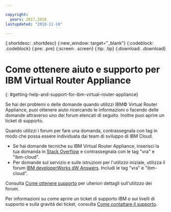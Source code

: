 ```yaml
---

copyright:
  years: 2017,2018
lastupdated: "2018-11-10"

---
```


{:shortdesc: .shortdesc}
{:new_window: target="_blank"}
{:codeblock: .codeblock}
{:pre: .pre}
{:screen: .screen}
{:tip: .tip}
{:download: .download}

# Come ottenere aiuto e supporto per IBM Virtual Router Appliance
{: #getting-help-and-support-for-ibm-virtual-router-appliance}

Se hai dei problemi o delle domande quando utilizzi IBM© Virtual Router Appliance, puoi ottenere aiuto ricercando le informazioni o facendo delle domande attraverso uno dei forum elencati di seguito. Inoltre puoi aprire un ticket di supporto.

Quando utilizzi i forum per fare una domanda, contrassegnala con tag in modo che possa essere individuata dai team di sviluppo di IBM Cloud.

* Se hai domande tecniche su IBM Virtual Router Appliance, inserisci la tua domanda in [Stack Overflow](https://stackoverflow.com/search?q=vra+ibm-cloud) e contrassegnala con le tag "vra" e "ibm-cloud".
* Per domande sul servizio e sulle istruzioni per l'utilizzo iniziale, utilizza il forum [IBM
developerWorks dW Answers](https://developer.ibm.com/answers/topics/vra.html?smartspace=ibm-cloud). Includi le tag "vra" e "ibm-cloud".

Consulta [Come ottenere supporto](/docs/get-support?topic=get-support-using-avatar) per ulteriori dettagli sull'utilizzo dei forum.

Per informazioni su come aprire un ticket di supporto IBM o sui livelli di supporto e sulla gravità dei ticket, consulta [Come contattare il supporto](/docs/get-support?topic=get-support-contacting-bluemix-support-dedicated-local).
